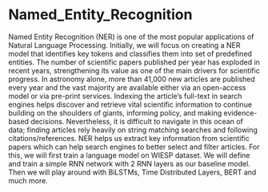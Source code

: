 # Named_Entity_Recognition
Named Entity Recognition (NER) is one of the most popular applications of Natural Language Processing. Initially, we will focus on creating a NER model that identifies key tokens and classifies them into set of predefined entities. The number of scientific papers published per year has exploded in recent years, strengthening its value as one of the main drivers for scientific progress. In astronomy alone, more than 41,000 new articles are published every year and the vast majority are available either via an open-access model or via pre-print services. Indexing the article’s full-text in search engines helps discover and retrieve vital scientific information to continue building on the shoulders of giants, informing policy, and making evidence-based decisions. Nevertheless, it is difficult to navigate in this ocean of data; finding articles rely heavily on string matching searches and following citations/references. NER helps us extract key information from scientific papers which can help search engines to better select and filter articles. For this, we will first train a language model on WIESP dataset. We will define and train a simple RNN network with 2 RNN layers as our baseline model. Then we will play around with BiLSTMs, Time Distributed Layers, BERT and much more.
